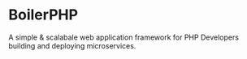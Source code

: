 # BoilerPHP

A simple & scalabale web application framework for PHP Developers building and deploying microservices.
